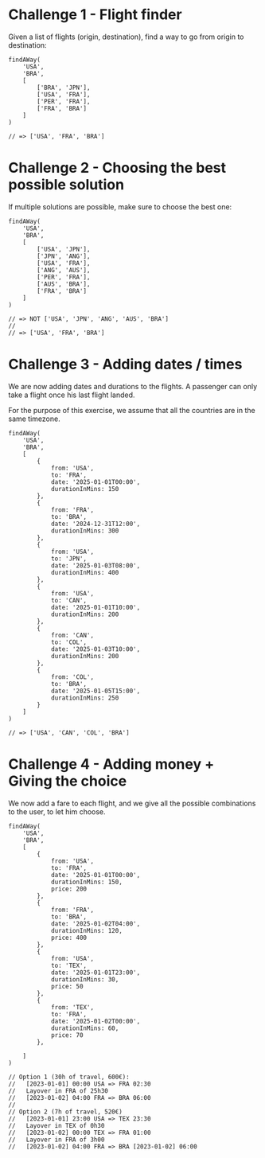 # Challenge 1 - Flight finder

Given a list of flights (origin, destination), find a way to go from origin to destination:

```
findAWay(
    'USA',
    'BRA',
    [
        ['BRA', 'JPN'],
        ['USA', 'FRA'],
        ['PER', 'FRA'],
        ['FRA', 'BRA']
    ]
)

// => ['USA', 'FRA', 'BRA']
```

# Challenge 2 - Choosing the best possible solution

If multiple solutions are possible, make sure to choose the best one:

```
findAWay(
    'USA',
    'BRA',
    [
        ['USA', 'JPN'],
        ['JPN', 'ANG'],
        ['USA', 'FRA'],
        ['ANG', 'AUS'],
        ['PER', 'FRA'],
        ['AUS', 'BRA'],
        ['FRA', 'BRA']
    ]
)

// => NOT ['USA', 'JPN', 'ANG', 'AUS', 'BRA']
//
// => ['USA', 'FRA', 'BRA']
```

# Challenge 3 - Adding dates / times

We are now adding dates and durations to the flights. A passenger can only take a flight once his last flight landed.

For the purpose of this exercise, we assume that all the countries are in the same timezone.

```
findAWay(
    'USA',
    'BRA',
    [
        {
            from: 'USA',
            to: 'FRA',
            date: '2025-01-01T00:00',
            durationInMins: 150
        },
        {
            from: 'FRA',
            to: 'BRA',
            date: '2024-12-31T12:00',
            durationInMins: 300
        },
        {
            from: 'USA',
            to: 'JPN',
            date: '2025-01-03T08:00',
            durationInMins: 400
        },
        {
            from: 'USA',
            to: 'CAN',
            date: '2025-01-01T10:00',
            durationInMins: 200
        },
        {
            from: 'CAN',
            to: 'COL',
            date: '2025-01-03T10:00',
            durationInMins: 200
        },
        {
            from: 'COL',
            to: 'BRA',
            date: '2025-01-05T15:00',
            durationInMins: 250
        }
    ]
)

// => ['USA', 'CAN', 'COL', 'BRA']
```

# Challenge 4 - Adding money + Giving the choice

We now add a fare to each flight, and we give all the possible combinations to the user, to let him choose.

```
findAWay(
    'USA',
    'BRA',
    [
        {
            from: 'USA',
            to: 'FRA',
            date: '2025-01-01T00:00',
            durationInMins: 150,
            price: 200
        },
        {
            from: 'FRA',
            to: 'BRA',
            date: '2025-01-02T04:00',
            durationInMins: 120,
            price: 400
        },
        {
            from: 'USA',
            to: 'TEX',
            date: '2025-01-01T23:00',
            durationInMins: 30,
            price: 50
        },
        {
            from: 'TEX',
            to: 'FRA',
            date: '2025-01-02T00:00',
            durationInMins: 60,
            price: 70
        },

    ]
)

// Option 1 (30h of travel, 600€):
//   [2023-01-01] 00:00 USA => FRA 02:30
//   Layover in FRA of 25h30
//   [2023-01-02] 04:00 FRA => BRA 06:00
//
// Option 2 (7h of travel, 520€)
//   [2023-01-01] 23:00 USA => TEX 23:30
//   Layover in TEX of 0h30
//   [2023-01-02] 00:00 TEX => FRA 01:00
//   Layover in FRA of 3h00
//   [2023-01-02] 04:00 FRA => BRA [2023-01-02] 06:00
```
